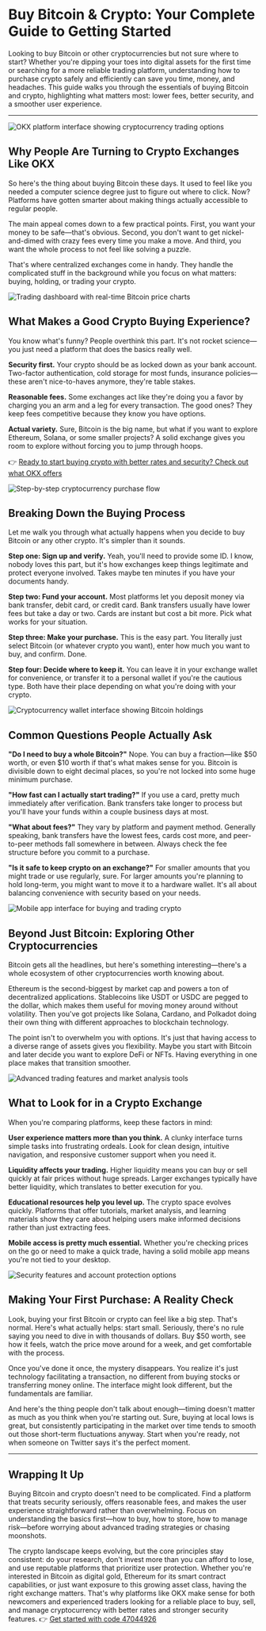 # Buy Bitcoin & Crypto: Your Complete Guide to Getting Started

Looking to buy Bitcoin or other cryptocurrencies but not sure where to start? Whether you're dipping your toes into digital assets for the first time or searching for a more reliable trading platform, understanding how to purchase crypto safely and efficiently can save you time, money, and headaches. This guide walks you through the essentials of buying Bitcoin and crypto, highlighting what matters most: lower fees, better security, and a smoother user experience.

---

![OKX platform interface showing cryptocurrency trading options](image/232024503228.webp)

## Why People Are Turning to Crypto Exchanges Like OKX

So here's the thing about buying Bitcoin these days. It used to feel like you needed a computer science degree just to figure out where to click. Now? Platforms have gotten smarter about making things actually accessible to regular people.

The main appeal comes down to a few practical points. First, you want your money to be safe—that's obvious. Second, you don't want to get nickel-and-dimed with crazy fees every time you make a move. And third, you want the whole process to not feel like solving a puzzle.

That's where centralized exchanges come in handy. They handle the complicated stuff in the background while you focus on what matters: buying, holding, or trading your crypto.

![Trading dashboard with real-time Bitcoin price charts](image/865742073610.webp)

## What Makes a Good Crypto Buying Experience?

You know what's funny? People overthink this part. It's not rocket science—you just need a platform that does the basics really well.

**Security first.** Your crypto should be as locked down as your bank account. Two-factor authentication, cold storage for most funds, insurance policies—these aren't nice-to-haves anymore, they're table stakes.

**Reasonable fees.** Some exchanges act like they're doing you a favor by charging you an arm and a leg for every transaction. The good ones? They keep fees competitive because they know you have options.

**Actual variety.** Sure, Bitcoin is the big name, but what if you want to explore Ethereum, Solana, or some smaller projects? A solid exchange gives you room to explore without forcing you to jump through hoops.

👉 [Ready to start buying crypto with better rates and security? Check out what OKX offers](https://www.okx.com/join/47044926)

![Step-by-step cryptocurrency purchase flow](image/6768702246753450.webp)

## Breaking Down the Buying Process

Let me walk you through what actually happens when you decide to buy Bitcoin or any other crypto. It's simpler than it sounds.

**Step one: Sign up and verify.** Yeah, you'll need to provide some ID. I know, nobody loves this part, but it's how exchanges keep things legitimate and protect everyone involved. Takes maybe ten minutes if you have your documents handy.

**Step two: Fund your account.** Most platforms let you deposit money via bank transfer, debit card, or credit card. Bank transfers usually have lower fees but take a day or two. Cards are instant but cost a bit more. Pick what works for your situation.

**Step three: Make your purchase.** This is the easy part. You literally just select Bitcoin (or whatever crypto you want), enter how much you want to buy, and confirm. Done.

**Step four: Decide where to keep it.** You can leave it in your exchange wallet for convenience, or transfer it to a personal wallet if you're the cautious type. Both have their place depending on what you're doing with your crypto.

![Cryptocurrency wallet interface showing Bitcoin holdings](image/2110960376693.webp)

## Common Questions People Actually Ask

**"Do I need to buy a whole Bitcoin?"** Nope. You can buy a fraction—like $50 worth, or even $10 worth if that's what makes sense for you. Bitcoin is divisible down to eight decimal places, so you're not locked into some huge minimum purchase.

**"How fast can I actually start trading?"** If you use a card, pretty much immediately after verification. Bank transfers take longer to process but you'll have your funds within a couple business days at most.

**"What about fees?"** They vary by platform and payment method. Generally speaking, bank transfers have the lowest fees, cards cost more, and peer-to-peer methods fall somewhere in between. Always check the fee structure before you commit to a purchase.

**"Is it safe to keep crypto on an exchange?"** For smaller amounts that you might trade or use regularly, sure. For larger amounts you're planning to hold long-term, you might want to move it to a hardware wallet. It's all about balancing convenience with security based on your needs.

![Mobile app interface for buying and trading crypto](image/752217994537.webp)

## Beyond Just Bitcoin: Exploring Other Cryptocurrencies

Bitcoin gets all the headlines, but here's something interesting—there's a whole ecosystem of other cryptocurrencies worth knowing about.

Ethereum is the second-biggest by market cap and powers a ton of decentralized applications. Stablecoins like USDT or USDC are pegged to the dollar, which makes them useful for moving money around without volatility. Then you've got projects like Solana, Cardano, and Polkadot doing their own thing with different approaches to blockchain technology.

The point isn't to overwhelm you with options. It's just that having access to a diverse range of assets gives you flexibility. Maybe you start with Bitcoin and later decide you want to explore DeFi or NFTs. Having everything in one place makes that transition smoother.

![Advanced trading features and market analysis tools](image/073789994030026.webp)

## What to Look for in a Crypto Exchange

When you're comparing platforms, keep these factors in mind:

**User experience matters more than you think.** A clunky interface turns simple tasks into frustrating ordeals. Look for clean design, intuitive navigation, and responsive customer support when you need it.

**Liquidity affects your trading.** Higher liquidity means you can buy or sell quickly at fair prices without huge spreads. Larger exchanges typically have better liquidity, which translates to better execution for you.

**Educational resources help you level up.** The crypto space evolves quickly. Platforms that offer tutorials, market analysis, and learning materials show they care about helping users make informed decisions rather than just extracting fees.

**Mobile access is pretty much essential.** Whether you're checking prices on the go or need to make a quick trade, having a solid mobile app means you're not tied to your desktop.

![Security features and account protection options](image/3650758067.webp)

## Making Your First Purchase: A Reality Check

Look, buying your first Bitcoin or crypto can feel like a big step. That's normal. Here's what actually helps: start small. Seriously, there's no rule saying you need to dive in with thousands of dollars. Buy $50 worth, see how it feels, watch the price move around for a week, and get comfortable with the process.

Once you've done it once, the mystery disappears. You realize it's just technology facilitating a transaction, no different from buying stocks or transferring money online. The interface might look different, but the fundamentals are familiar.

And here's the thing people don't talk about enough—timing doesn't matter as much as you think when you're starting out. Sure, buying at local lows is great, but consistently participating in the market over time tends to smooth out those short-term fluctuations anyway. Start when you're ready, not when someone on Twitter says it's the perfect moment.

---

## Wrapping It Up

Buying Bitcoin and crypto doesn't need to be complicated. Find a platform that treats security seriously, offers reasonable fees, and makes the user experience straightforward rather than overwhelming. Focus on understanding the basics first—how to buy, how to store, how to manage risk—before worrying about advanced trading strategies or chasing moonshots.

The crypto landscape keeps evolving, but the core principles stay consistent: do your research, don't invest more than you can afford to lose, and use reputable platforms that prioritize user protection. Whether you're interested in Bitcoin as digital gold, Ethereum for its smart contract capabilities, or just want exposure to this growing asset class, having the right exchange matters. That's why platforms like OKX make sense for both newcomers and experienced traders looking for a reliable place to buy, sell, and manage cryptocurrency with better rates and stronger security features. 👉 [Get started with code 47044926](https://www.okx.com/join/47044926)
